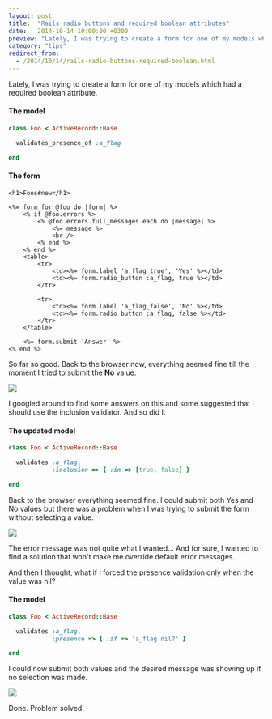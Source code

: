 ```yaml
---
layout: post
title:  "Rails radio buttons and required boolean attributes"
date:   2014-10-14 10:00:00 +0300
preview: "Lately, I was trying to create a form for one of my models which had a required boolean attribute."
category: "tips"
redirect_from:
  - /2014/10/14/rails-radio-buttons-required-boolean.html
---
```


Lately, I was trying to create a form for one of my models which had a required boolean attribute.

#### The model

``` ruby
class Foo < ActiveRecord::Base

  validates_presence_of :a_flag

end
```

#### The form

``` erb
<h1>Foos#new</h1>

<%= form_for @foo do |form| %>
    <% if @foo.errors %>
        <% @foo.errors.full_messages.each do |message| %>
            <%= message %>
            <br />
        <% end %>
    <% end %>
    <table>
        <tr>
            <td><%= form.label 'a_flag_true', 'Yes' %></td>
            <td><%= form.radio_button :a_flag, true %></td>
        </tr>

        <tr>
            <td><%= form.label 'a_flag_false', 'No' %></td>
            <td><%= form.radio_button :a_flag, false %></td>
        </tr>
    </table>

    <%= form.submit 'Answer' %>
<% end %>
```

So far so good.
Back to the browser now, everything seemed fine till the moment I tried to submit the **No** value.

![](http://1.bp.blogspot.com/-X73vr-AiqOk/VN70XfW0AXI/AAAAAAAABAY/F6o4ZzhrcAk/s1600/no-blank-error.png)

I googled around to find some answers on this and some suggested that I should use the inclusion validator. And so did I.

#### The updated model

``` ruby
class Foo < ActiveRecord::Base

  validates :a_flag,
            :inclusion => { :in => [true, false] }

end
```

Back to the browser everything seemed fine. I could submit both Yes and No values but there was a problem when I was trying to submit the form without selecting a value.

![](http://1.bp.blogspot.com/-EXTVFLg_Ht0/VN743cdp_GI/AAAAAAAABAw/E1WrcVJGagY/s1600/nil-list-error.png)

The error message was not quite what I wanted... And for sure, I wanted to find a solution that won't make me override default error messages.

And then I thought, what if I forced the presence validation only when the value was nil?

#### The model

``` ruby
class Foo < ActiveRecord::Base

  validates :a_flag,
            :presence => { :if => 'a_flag.nil?' }

end
```

I could now submit both values and the desired message was showing up if no selection was made.

![](http://1.bp.blogspot.com/-0XoIwnwcmCo/VN78ZLVK-kI/AAAAAAAABBQ/fK8PVq3pSfA/s1600/solution.png)

Done. Problem solved.
